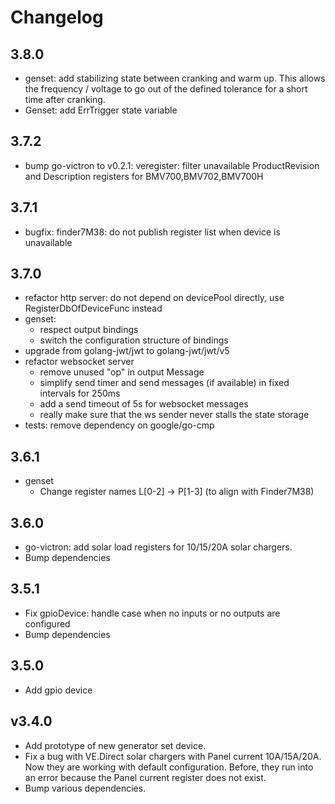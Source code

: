 # Changelog

## 3.8.0
- genset: add stabilizing state between cranking and warm up.
  This allows the frequency / voltage to go out of the defined tolerance for a short time after cranking.
- Genset: add ErrTrigger state variable

## 3.7.2
- bump go-victron to v0.2.1:
  veregister: filter unavailable ProductRevision and Description registers for BMV700,BMV702,BMV700H

## 3.7.1
* bugfix: finder7M38: do not publish register list when device is unavailable

## 3.7.0
* refactor http server: do not depend on devicePool directly, use RegisterDbOfDeviceFunc instead
* genset:
  * respect output bindings
  * switch the configuration structure of bindings
* upgrade from golang-jwt/jwt to golang-jwt/jwt/v5
* refactor websocket server
  * remove unused "op" in output Message
  * simplify send timer and send messages (if available) in fixed intervals for 250ms
  * add a send timeout of 5s for websocket messages
  * really make sure that the ws sender never stalls the state storage
* tests: remove dependency on google/go-cmp

## 3.6.1
* genset
  * Change register names L[0-2] -> P[1-3] (to align with Finder7M38)

## 3.6.0
* go-victron: add solar load registers for 10/15/20A solar chargers.
* Bump dependencies

## 3.5.1
* Fix gpioDevice: handle case when no inputs or no outputs are configured
* Bump dependencies

## 3.5.0
* Add gpio device

## v3.4.0
* Add prototype of new generator set device.
* Fix a bug with VE.Direct solar chargers with Panel current 10A/15A/20A. Now they are working with default configuration.
  Before, they run into an error because the Panel current register does not exist.
* Bump various dependencies.

